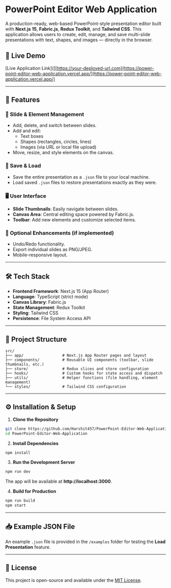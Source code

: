 # PowerPoint Editor Web Application

A production-ready, web-based PowerPoint-style presentation editor built with **Next.js 15**, **Fabric.js**, **Redux Toolkit**, and **Tailwind CSS**. This application allows users to create, edit, manage, and save multi-slide presentations with text, shapes, and images — directly in the browser.

## 🚀 Live Demo
[Live Application Link]([[https://your-deployed-url.com](https://power-point-editor-web-application.vercel.app/](https://power-point-editor-web-application.vercel.app/)

---

## 📌 Features

### 🎨 Slide & Element Management
- Add, delete, and switch between slides.
- Add and edit:
  - Text boxes
  - Shapes (rectangles, circles, lines)
  - Images (via URL or local file upload)
- Move, resize, and style elements on the canvas.

### 💾 Save & Load
- Save the entire presentation as a `.json` file to your local machine.
- Load saved `.json` files to restore presentations exactly as they were.

### 🖥️ User Interface
- **Slide Thumbnails**: Easily navigate between slides.
- **Canvas Area**: Central editing space powered by Fabric.js.
- **Toolbar**: Add new elements and customize selected items.

### 📱 Optional Enhancements (if implemented)
- Undo/Redo functionality.
- Export individual slides as PNG/JPEG.
- Mobile-responsive layout.

---

## 🛠️ Tech Stack

- **Frontend Framework**: Next.js 15 (App Router)
- **Language**: TypeScript (strict mode)
- **Canvas Library**: Fabric.js
- **State Management**: Redux Toolkit
- **Styling**: Tailwind CSS
- **Persistence**: File System Access API

---

## 📂 Project Structure

```
src/
├── app/                 # Next.js App Router pages and layout
├── components/          # Reusable UI components (toolbar, slide thumbnails, etc.)
├── store/               # Redux slices and store configuration
├── hooks/               # Custom hooks for state access and dispatch
├── utils/               # Helper functions (file handling, element management)
└── styles/              # Tailwind CSS configuration
```

---

## ⚙️ Installation & Setup

1. **Clone the Repository**
```bash
git clone https://github.com/Harshit457/PowerPoint-Editor-Web-Application.git
cd PowerPoint-Editor-Web-Application
```

2. **Install Dependencies**
```bash
npm install
```

3. **Run the Development Server**
```bash
npm run dev
```
The app will be available at **http://localhost:3000**.

4. **Build for Production**
```bash
npm run build
npm start
```

---

## 📥 Example JSON File
An example `.json` file is provided in the `/examples` folder for testing the **Load Presentation** feature.

---

## 📄 License
This project is open-source and available under the [MIT License](LICENSE).
